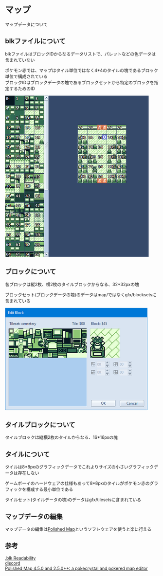 # マップ

マップデータについて

## blkファイルについて

blkファイルはブロックIDからなるデータリストで、パレットなどの色データは含まれていない

ポケモン赤では、マップはタイル単位ではなく4*4のタイルの塊であるブロック単位で構成されている  
ブロックIDはブロックデータの塊であるブロックセットから特定のブロックを指定するためのID  

![blk](../docs/image/blk.png)

## ブロックについて

各ブロックは縦2枚、横2枚のタイルブロックからなる、32*32pxの塊

ブロックセット(ブロックデータの塊)のデータはmap/ではなくgfx/blocksetsに含まれている

![block](../docs/image/block.png)

## タイルブロックについて

タイルブロックは縦横2枚のタイルからなる、16*16pxの塊

## タイルについて

タイルは8*8pxのグラフィックデータでこれよりサイズの小さいグラフィックデータは存在しない

ゲームボーイのハードウェアの仕様もあって8*8pxのタイルがポケモン赤のグラフィックを構成する最小単位である

タイルセット(タイルデータの塊)のデータはgfx/tilesetsに含まれている

## マップデータの編集

マップデータの編集は[Polished Map](https://hax.iimarckus.org/topic/7222/)というソフトウェアを使うと楽に行える

## 参考

[.blk Readability](https://github.com/pret/pokered/issues/158)  
[discord](https://discordapp.com/channels/442462691542695948/442462691542695957/626440045863370795)  
[Polished Map 4.5.0 and 2.5.0++: a pokecrystal and pokered map editor](https://hax.iimarckus.org/topic/7222/)  
